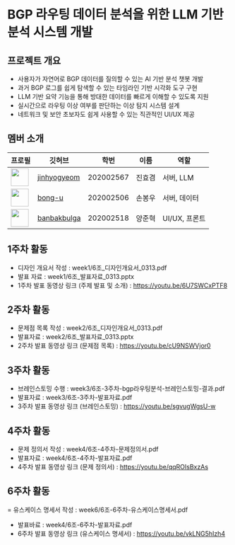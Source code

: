 # BGP 라우팅 데이터 분석을 위한 LLM 기반 분석 시스템 개발

## 프로젝트 개요
- 사용자가 자연어로 BGP 데이터를 질의할 수 있는 AI 기반 분석 챗봇 개발
- 과거 BGP 로그를 쉽게 탐색할 수 있는 타임라인 기반 시각화 도구 구현
- LLM 기반 요약 기능을 통해 방대한 데이터를 빠르게 이해할 수 있도록 지원
- 실시간으로 라우팅 이상 여부를 판단하는 이상 탐지 시스템 설계
- 네트워크 및 보안 초보자도 쉽게 사용할 수 있는 직관적인 UI/UX 제공


## 멤버 소개
| 프로필 | 깃허브 | 학번 | 이름 | 역할 |
| --- | --- | --- | --- | --- |
| <img src="https://github.com/jinhyogyeom.png" width="40"> | [jinhyogyeom](https://github.com/jinhyogyeom) | 202002567 | 진효겸 | 서버, LLM |
| <img src="https://github.com/bong-u.png" width="40"> | [bong-u](https://github.com/bong-u) | 202002506 | 손봉우 | 서버, 데이터 |
| <img src="https://github.com/banbakbulga.png" width="40"> | [banbakbulga](https://github.com/banbakbulga) | 202002518 | 양준혁 | UI/UX, 프론트 |



## 1주차 활동
- 디자인 개요서 작성 : week1/6조_디자인개요서_0313.pdf
- 발표 자료 : week1/6조_발표자료_0313.pptx
- 1주차 발표 동영상 링크 (주제 발표 및 소개) : https://youtu.be/6U7SWCxPTF8

## 2주차 활동
- 문제점 목록 작성 : week2/6조_디자인개요서_0313.pdf
- 발표자료 : week2/6조_발표자료_0313.pptx
- 2주차 발표 동영상 링크 (문제점 목록) : https://youtu.be/cU9NSWVjor0

## 3주차 활동
- 브레인스토밍 수행 : week3/6조-3주차-bgp라우팅분석-브레인스토밍-결과.pdf
- 발표자료 : week3/6조-3주차-발표자료.pdf
- 3주차 발표 동영상 링크 (브레인스토밍) : https://youtu.be/sgvugWgsU-w

## 4주차 활동
- 문제 정의서 작성 : week4/6조-4주차-문제정의서.pdf
- 발표자료 : week4/6조-4주차-발표자료.pdf
- 4주차 발표 동영상 링크 (문제 정의서) : https://youtu.be/qqROIsBxzAs

## 6주차 활동
= 유스케이스 명세서 작성 : week6/6조-6주차-유스케이스명세서.pdf
- 발표바료 : week4/6조-6주차-발표자료.pdf
- 6주차 발표 동영상 링크 (유스케이스 명세서) : https://youtu.be/vkLNG5hIzh4
